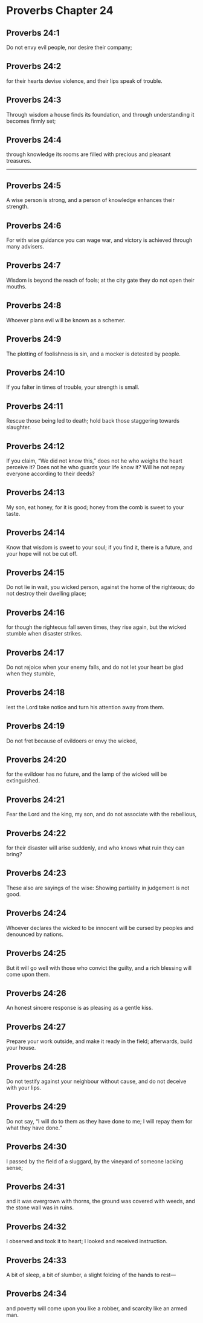 # Proverbs Chapter 24

## Proverbs 24:1

Do not envy evil people, nor desire their company;

## Proverbs 24:2

for their hearts devise violence, and their lips speak of trouble.

## Proverbs 24:3

Through wisdom a house finds its foundation, and through understanding it becomes firmly set;

## Proverbs 24:4

through knowledge its rooms are filled with precious and pleasant treasures.

---

## Proverbs 24:5

A wise person is strong, and a person of knowledge enhances their strength.

## Proverbs 24:6

For with wise guidance you can wage war, and victory is achieved through many advisers.

## Proverbs 24:7

Wisdom is beyond the reach of fools; at the city gate they do not open their mouths.

## Proverbs 24:8

Whoever plans evil will be known as a schemer.

## Proverbs 24:9

The plotting of foolishness is sin, and a mocker is detested by people.

## Proverbs 24:10

If you falter in times of trouble, your strength is small.

## Proverbs 24:11

Rescue those being led to death; hold back those staggering towards slaughter.

## Proverbs 24:12

If you claim, “We did not know this,” does not he who weighs the heart perceive it? Does not he who guards your life know it? Will he not repay everyone according to their deeds?

## Proverbs 24:13

My son, eat honey, for it is good; honey from the comb is sweet to your taste.

## Proverbs 24:14

Know that wisdom is sweet to your soul; if you find it, there is a future, and your hope will not be cut off.

## Proverbs 24:15

Do not lie in wait, you wicked person, against the home of the righteous; do not destroy their dwelling place;

## Proverbs 24:16

for though the righteous fall seven times, they rise again, but the wicked stumble when disaster strikes.

## Proverbs 24:17

Do not rejoice when your enemy falls, and do not let your heart be glad when they stumble,

## Proverbs 24:18

lest the Lord take notice and turn his attention away from them.

## Proverbs 24:19

Do not fret because of evildoers or envy the wicked,

## Proverbs 24:20

for the evildoer has no future, and the lamp of the wicked will be extinguished.

## Proverbs 24:21

Fear the Lord and the king, my son, and do not associate with the rebellious,

## Proverbs 24:22

for their disaster will arise suddenly, and who knows what ruin they can bring?

## Proverbs 24:23

These also are sayings of the wise: Showing partiality in judgement is not good.

## Proverbs 24:24

Whoever declares the wicked to be innocent will be cursed by peoples and denounced by nations.

## Proverbs 24:25

But it will go well with those who convict the guilty, and a rich blessing will come upon them.

## Proverbs 24:26

An honest sincere response is as pleasing as a gentle kiss.

## Proverbs 24:27

Prepare your work outside, and make it ready in the field; afterwards, build your house.

## Proverbs 24:28

Do not testify against your neighbour without cause, and do not deceive with your lips.

## Proverbs 24:29

Do not say, “I will do to them as they have done to me; I will repay them for what they have done.”

## Proverbs 24:30

I passed by the field of a sluggard, by the vineyard of someone lacking sense;

## Proverbs 24:31

and it was overgrown with thorns, the ground was covered with weeds, and the stone wall was in ruins.

## Proverbs 24:32

I observed and took it to heart; I looked and received instruction.

## Proverbs 24:33

A bit of sleep, a bit of slumber, a slight folding of the hands to rest—

## Proverbs 24:34

and poverty will come upon you like a robber, and scarcity like an armed man.
